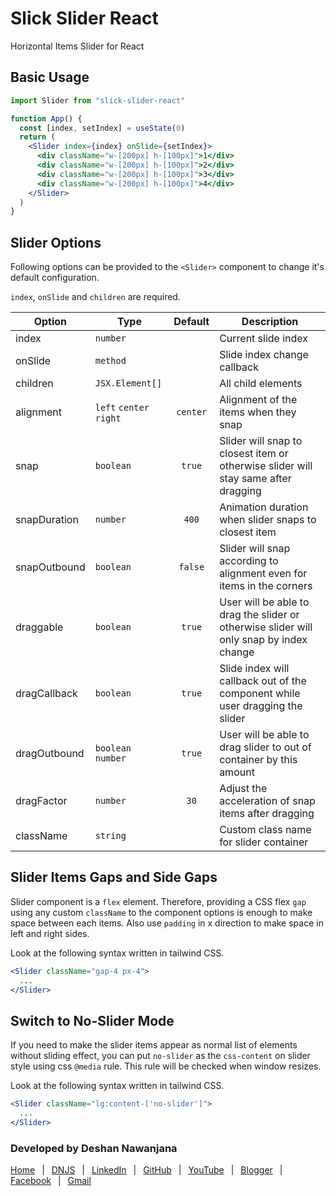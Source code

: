 # Slick Slider React
Horizontal Items Slider for React

## Basic Usage

```jsx
import Slider from "slick-slider-react"

function App() {
  const [index, setIndex] = useState(0)
  return (
    <Slider index={index} onSlide={setIndex}>
      <div className="w-[200px] h-[100px]">1</div>
      <div className="w-[200px] h-[100px]">2</div>
      <div className="w-[200px] h-[100px]">3</div>
      <div className="w-[200px] h-[100px]">4</div>
    </Slider>
  )
}
```

## Slider Options

Following options can be provided to the `<Slider>` component to change it's default configuration.

`index`, `onSlide` and `children` are required.

| Option       | Type                    |  Default | Description                                                                             |
| ------------ | ----------------------- | :------: | --------------------------------------------------------------------------------------- |
| index        | `number`                |          | Current slide index                                                                     |
| onSlide      | `method`                |          | Slide index change callback                                                             |
| children     | `JSX.Element[]`         |          | All child elements                                                                      |
| alignment    | `left` `center` `right` | `center` | Alignment of the items when they snap                                                   |
| snap         | `boolean`               | `true`   | Slider will snap to closest item or otherwise slider will stay same after dragging      |
| snapDuration | `number`                | `400`    | Animation duration when slider snaps to closest item                                    |
| snapOutbound | `boolean`               | `false`  | Slider will snap according to alignment even for items in the corners                   |
| draggable    | `boolean`               | `true`   | User will be able to drag the slider or otherwise slider will only snap by index change |
| dragCallback | `boolean`               | `true`   | Slide index will callback out of the component while user dragging the slider           |
| dragOutbound | `boolean` `number`      | `true`   | User will be able to drag slider to out of container by this amount                     |
| dragFactor   | `number`                |  `30`    | Adjust the acceleration of snap items after dragging                                    |
| className    | `string`                |          | Custom class name for slider container                                                  |

## Slider Items Gaps and Side Gaps

Slider component is a `flex` element. Therefore, providing a CSS flex `gap` using any custom `className` to the component options is enough to make space between each items. Also use `padding` in x direction to make space in left and right sides.

Look at the following syntax written in tailwind CSS.

```jsx
<Slider className="gap-4 px-4">
  ...
</Slider>
```

## Switch to No-Slider Mode

If you need to make the slider items appear as normal list of elements without sliding effect, you can put `no-slider` as the `css-content` on slider style using css `@media` rule. This rule will be checked when window resizes.

Look at the following syntax written in tailwind CSS.

```jsx
<Slider className="lg:content-['no-slider']">
  ...
</Slider>
```

### Developed by Deshan Nawanjana

[Home](https://deshan.lk/)
&ensp;|&ensp;
[DNJS](https://dnjs.info/)
&ensp;|&ensp;
[LinkedIn](https://www.linkedin.com/in/deshan-nawanjana/)
&ensp;|&ensp;
[GitHub](https://github.com/deshan-nawanjana)
&ensp;|&ensp;
[YouTube](https://www.youtube.com/channel/UCfqOF8_UTa6LhaujoFETqlQ)
&ensp;|&ensp;
[Blogger](https://dn-w.blogspot.com/)
&ensp;|&ensp;
[Facebook](https://www.facebook.com/mr.dnjs)
&ensp;|&ensp;
[Gmail](mailto:deshan.uok@gmail.com)

